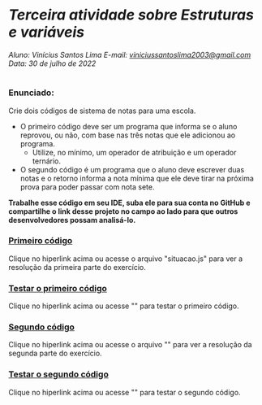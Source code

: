 # ***Terceira atividade sobre Estruturas e variáveis***
_Aluno: Vinícius Santos Lima  E-mail: viniciussantoslima2003@gmail.com<br>Data: 30 de julho de 2022_
#  

### Enunciado: 
Crie dois códigos de sistema de notas para uma escola. 
- O primeiro código deve ser um programa que informa se o aluno reprovou, ou não, com base nas três notas que ele adicionou ao programa. 
  - Utilize, no mínimo, um operador de atribuição e um operador ternário. 
- O segundo código é um programa que o aluno deve escrever duas notas e o retorno informa a nota mínima que ele deve tirar na próxima prova para poder passar com nota sete.
 
**Trabalhe esse código em seu IDE, suba ele para sua conta no GitHub e compartilhe o link desse projeto no campo ao lado para que outros desenvolvedores possam analisá-lo.**

<h3><a href="https://github.com/p4tit0/Atividades-Softex-Recife-/blob/main/JavaScript/Estruturas%20e%20variáveis/Atividade%2003/situacao.js">Primeiro código</a></h3>
Clique no hiperlink acima ou acesse o arquivo "situacao.js" para ver a resolução da primeira parte do exercício.<br>

<h3><a href="">Testar o primeiro código</a></h3>
Clique no hiperlink acima ou acesse "" para testar o primeiro código.<br>

<h3><a href="https://github.com/p4tit0/Atividades-Softex-Recife-/blob/main/JavaScript/Estruturas%20e%20variáveis/Atividade%2003/calculadora.js">Segundo código</a></h3>
Clique no hiperlink acima ou acesse o arquivo "" para ver a resolução da segunda parte do exercício.<br>

<h3><a href="">Testar o segundo código</a></h3>
Clique no hiperlink acima ou acesse "" para testar o segundo código.<br>
